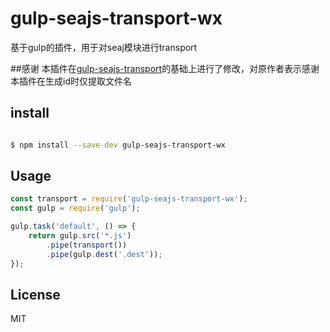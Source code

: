 gulp-seajs-transport-wx
=======================

基于gulp的插件，用于对seaj模块进行transport

##感谢
本插件在[gulp-seajs-transport](https://github.com/guilipan/gulp-seajs-transport)的基础上进行了修改，对原作者表示感谢
本插件在生成id时仅提取文件名


## install

```bash

$ npm install --save-dev gulp-seajs-transport-wx

```

## Usage

```js
const transport = require('gulp-seajs-transport-wx');
const gulp = require('gulp');

gulp.task('default', () => {
    return gulp.src('*.js')
        .pipe(transport())
        .pipe(gulp.dest('.dest'));
});

```

## License

MIT